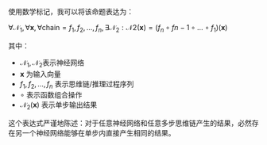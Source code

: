 使用数学标记，我可以将该命题表达为：

$\forall \mathcal{N}_1, \forall \mathbf{x}, \forall \text{chain} = {f_1, f_2, \ldots, f_n}, \exists \mathcal{N}_2 : \mathcal{N}2(\mathbf{x}) = (f_n \circ f{n-1} \circ \ldots \circ f_1)(\mathbf{x})$

其中：

- $\mathcal{N}_1, \mathcal{N}_2$表示神经网络
- $\mathbf{x}$ 为输入向量
- ${f_1, f_2, \ldots, f_n}$ 表示思维链/推理过程序列
- $\circ$ 表示函数组合操作
- $\mathcal{N}_2(\mathbf{x})$ 表示单步输出结果

这个表达式严谨地陈述：对于任意神经网络和任意多步思维链产生的结果，必然存在另一个神经网络能够在单步内直接产生相同的结果。